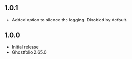 ## 1.0.1

- Added option to silence the logging. Disabled by default.

## 1.0.0

- Initial release
- Ghostfolio 2.65.0

